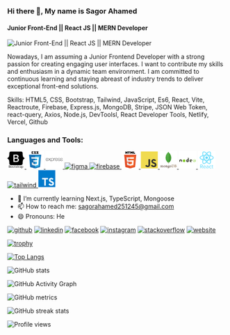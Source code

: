 ### Hi there 👋, My name is Sagor Ahamed
#### Junior Front-End  || React JS || MERN Developer
![Junior Front-End  || React JS || MERN Developer](https://scontent.fdac148-1.fna.fbcdn.net/v/t39.30808-6/350940940_1438191013584831_5348230496206405966_n.png?_nc_cat=103&ccb=1-7&_nc_sid=e3f864&_nc_ohc=FEA03mhEwXAAX846VAH&_nc_ht=scontent.fdac148-1.fna&oh=00_AfBhdzFD-Cay7n1xthJ9Z7-ffsMGwMIThCTWSZE78WomUw&oe=64BC0EF4)

Nowadays, I am assuming a Junior Frontend Developer with a strong passion for creating engaging user interfaces. I want to contribute my skills and enthusiasm in a dynamic team environment. I am committed to continuous learning and staying abreast of industry trends to deliver exceptional front-end solutions.

Skills:  HTML5, CSS, Bootstrap, Tailwind, JavaScript, Es6, React, Vite, Reactroute, Firebase, Express.js, MongoDB, Stripe, JSON Web Token, react-query, Axios, Node.js, DevToolsl, React Developer Tools, Netlify,  Vercel, Github
<h3 align="left">Languages and Tools:</h3>
<p align="left"> <a href="https://getbootstrap.com" target="_blank" rel="noreferrer"> <img src="https://raw.githubusercontent.com/devicons/devicon/master/icons/bootstrap/bootstrap-plain-wordmark.svg" alt="bootstrap" width="40" height="40"/> </a> <a href="https://www.w3schools.com/css/" target="_blank" rel="noreferrer"> <img src="https://raw.githubusercontent.com/devicons/devicon/master/icons/css3/css3-original-wordmark.svg" alt="css3" width="40" height="40"/> </a> <a href="https://expressjs.com" target="_blank" rel="noreferrer"> <img src="https://raw.githubusercontent.com/devicons/devicon/master/icons/express/express-original-wordmark.svg" alt="express" width="40" height="40"/> </a> <a href="https://www.figma.com/" target="_blank" rel="noreferrer"> <img src="https://www.vectorlogo.zone/logos/figma/figma-icon.svg" alt="figma" width="40" height="40"/> </a> <a href="https://firebase.google.com/" target="_blank" rel="noreferrer"> <img src="https://www.vectorlogo.zone/logos/firebase/firebase-icon.svg" alt="firebase" width="40" height="40"/> </a> <a href="https://www.w3.org/html/" target="_blank" rel="noreferrer"> <img src="https://raw.githubusercontent.com/devicons/devicon/master/icons/html5/html5-original-wordmark.svg" alt="html5" width="40" height="40"/> </a> <a href="https://developer.mozilla.org/en-US/docs/Web/JavaScript" target="_blank" rel="noreferrer"> <img src="https://raw.githubusercontent.com/devicons/devicon/master/icons/javascript/javascript-original.svg" alt="javascript" width="40" height="40"/> </a> <a href="https://www.mongodb.com/" target="_blank" rel="noreferrer"> <img src="https://raw.githubusercontent.com/devicons/devicon/master/icons/mongodb/mongodb-original-wordmark.svg" alt="mongodb" width="40" height="40"/> </a> <a href="https://nodejs.org" target="_blank" rel="noreferrer"> <img src="https://raw.githubusercontent.com/devicons/devicon/master/icons/nodejs/nodejs-original-wordmark.svg" alt="nodejs" width="40" height="40"/> </a> <a href="https://reactjs.org/" target="_blank" rel="noreferrer"> <img src="https://raw.githubusercontent.com/devicons/devicon/master/icons/react/react-original-wordmark.svg" alt="react" width="40" height="40"/> </a> <a href="https://tailwindcss.com/" target="_blank" rel="noreferrer"> <img src="https://www.vectorlogo.zone/logos/tailwindcss/tailwindcss-icon.svg" alt="tailwind" width="40" height="40"/> </a> <a href="https://www.typescriptlang.org/" target="_blank" rel="noreferrer"> <img src="https://raw.githubusercontent.com/devicons/devicon/master/icons/typescript/typescript-original.svg" alt="typescript" width="40" height="40"/> </a> </p>


- 🌱 I’m currently learning Next.js, TypeScript, Mongoose 
- 📫 How to reach me: sagorahamed251245@gmail.com 
- 😄 Pronouns: He 


[<img src='https://cdn.jsdelivr.net/npm/simple-icons@3.0.1/icons/github.svg' alt='github' height='40'>](https://github.com/SagorAhamed251245)  [<img src='https://cdn.jsdelivr.net/npm/simple-icons@3.0.1/icons/linkedin.svg' alt='linkedin' height='40'>](https://www.linkedin.com/in/https://www.linkedin.com/in/sagor-ahamed-87550a251//)  [<img src='https://cdn.jsdelivr.net/npm/simple-icons@3.0.1/icons/facebook.svg' alt='facebook' height='40'>](https://www.facebook.com/https://www.facebook.com/ahamed.sagor.9638/)  [<img src='https://cdn.jsdelivr.net/npm/simple-icons@3.0.1/icons/instagram.svg' alt='instagram' height='40'>](https://www.instagram.com/https://www.instagram.com/sagorahamed_dev//)  [<img src='https://cdn.jsdelivr.net/npm/simple-icons@3.0.1/icons/stackoverflow.svg' alt='stackoverflow' height='40'>](https://stackoverflow.com/users/https://stackoverflow.com/users/21650596/sagor-ahamed-from-bangladesh)  [<img src='https://cdn.jsdelivr.net/npm/simple-icons@3.0.1/icons/icloud.svg' alt='website' height='40'>](https://sagor-ahamed-portfolio.vercel.app/)  

[![trophy](https://github-profile-trophy.vercel.app/?username=SagorAhamed251245)](https://github.com/ryo-ma/github-profile-trophy)

[![Top Langs](https://github-readme-stats.vercel.app/api/top-langs/?username=SagorAhamed251245)](https://github.com/anuraghazra/github-readme-stats)

![GitHub stats](https://github-readme-stats.vercel.app/api?username=SagorAhamed251245&show_icons=true&count_private=true)  

![GitHub Activity Graph](https://activity-graph.herokuapp.com/graph?username=SagorAhamed251245)  

![GitHub metrics](https://metrics.lecoq.io/SagorAhamed251245)  

![GitHub streak stats](https://streak-stats.demolab.com/?user=SagorAhamed251245)  

![Profile views](https://gpvc.arturio.dev/SagorAhamed251245)  


